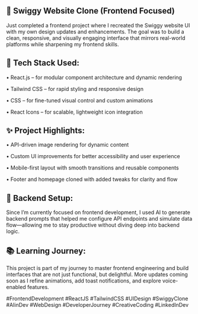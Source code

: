 ## 🚀 Swiggy Website Clone (Frontend Focused)



 Just completed a frontend project where I recreated the Swiggy website UI with my own design updates and enhancements. The goal was to build a clean, responsive, and visually engaging interface that mirrors real-world platforms while sharpening my frontend skills.



## 🔧 Tech Stack Used:

 • React.js – for modular component architecture and dynamic rendering

 • Tailwind CSS – for rapid styling and responsive design

 • CSS – for fine-tuned visual control and custom animations

 • React Icons – for scalable, lightweight icon integration



## ✨ Project Highlights:

 • API-driven image rendering for dynamic content

 • Custom UI improvements for better accessibility and user experience

 • Mobile-first layout with smooth transitions and reusable components

 • Footer and homepage cloned with added tweaks for clarity and flow



## 🧠 Backend Setup:

 Since I’m currently focused on frontend development, I used AI to generate backend prompts that helped me configure API endpoints and simulate data flow—allowing me to stay productive without diving deep into backend logic.



## 📚 Learning Journey:

This project is part of my journey to master frontend engineering and build interfaces that are not just functional, but delightful. More updates coming soon as I refine animations, add toast notifications, and explore voice-enabled features.



 #FrontendDevelopment #ReactJS #TailwindCSS #UIDesign #SwiggyClone #AIinDev #WebDesign #DeveloperJourney #CreativeCoding #LinkedInDev



